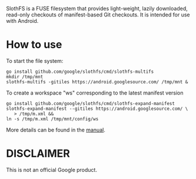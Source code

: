 
SlothFS is a FUSE filesystem that provides light-weight, lazily downloaded,
read-only checkouts of manifest-based Git checkouts. It is intended for use with
Android.


How to use
==========

To start the file system:

    go install github.com/google/slothfs/cmd/slothfs-multifs
    mkdir /tmp/mnt
    slothfs-multifs -gitiles https://android.googlesource.com/ /tmp/mnt &

To create a workspace "ws" corresponding to the latest manifest version

    go install github.com/google/slothfs/cmd/slothfs-expand-manifest
    slothfs-expand-manifest --gitiles https://android.googlesource.com/ \
       > /tmp/m.xml &&
    ln -s /tmp/m.xml /tmp/mnt/config/ws

More details can be found in the [manual](docs/manual.md).


DISCLAIMER
==========

This is not an official Google product.
